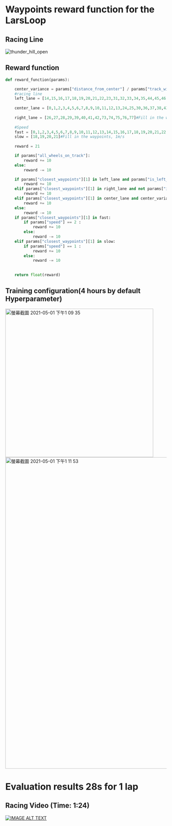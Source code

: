 # Waypoints reward function for the LarsLoop
## Racing Line
![thunder_hill_open](https://user-images.githubusercontent.com/61004532/116771469-41b64e80-aa7e-11eb-8a78-31fd532a2254.png)



## Reward function
```python
def reward_function(params):

    center_variance = params["distance_from_center"] / params["track_width"]
    #racing line
    left_lane = [14,15,16,17,18,19,20,21,22,23,31,32,33,34,35,44,45,46,47,48,49,50,51,52,53,61,62]#Fill in the waypoints
    
    center_lane = [0,1,2,3,4,5,6,7,8,9,10,11,12,13,24,25,30,36,37,38,43,54,55,56,57,58,59,60,63,64,65,66,67,68,69,70,71,72,78,79,80,81,82]#Fill in the waypoints
    
    right_lane = [26,27,28,29,39,40,41,42,73,74,75,76,77]#Fill in the waypoints
    
    #Speed
    fast = [0,1,2,3,4,5,6,7,8,9,10,11,12,13,14,15,16,17,18,19,20,21,22,23,24,25,26,27,28,29,30,31,32,33,34,35,36,37,38,39,40,41,42,43,44,45,46,47,48,49,50,51,52,53,54,55,56,57,58,59,60,61,62,63,64,65,66,67,68,69,70,71,72,73,74,75,76,77,78,79,80,81,82]#Fill in the waypoints, 2m/s
    slow = [18,19,20,21]#Fill in the waypoints, 1m/s
    
    reward = 21

    if params["all_wheels_on_track"]:
        reward += 10
    else:
        reward -= 10

    if params["closest_waypoints"][1] in left_lane and params["is_left_of_center"]:
        reward += 10
    elif params["closest_waypoints"][1] in right_lane and not params["is_left_of_center"]:
        reward += 10
    elif params["closest_waypoints"][1] in center_lane and center_variance < 0.4:
        reward += 10
    else:
        reward -= 10
    if params["closest_waypoints"][1] in fast:
        if params["speed"] == 2 :
            reward += 10
        else:
            reward -= 10
    elif params["closest_waypoints"][1] in slow:
        if params["speed"] == 1 :
            reward += 10
        else:
            reward -= 10
        
    
    return float(reward)
```
## Training configuration(4 hours by default Hyperparameter)
<img width="462" alt="螢幕截圖 2021-05-01 下午1 09 35" src="https://user-images.githubusercontent.com/61004532/116771491-804c0900-aa7e-11eb-95e9-aabb8ac0e77a.png">
<img width="969" alt="螢幕截圖 2021-05-01 下午1 11 53" src="https://user-images.githubusercontent.com/61004532/116771531-d0c36680-aa7e-11eb-866a-c37fbb10778c.png">

# Evaluation results 28s for 1 lap


## Racing Video (Time: 1:24)
[![IMAGE ALT TEXT](http://img.youtube.com/vi/8i9fKqHLpy8/0.jpg)](http://www.youtube.com/watch?v=8i9fKqHLpy8)

